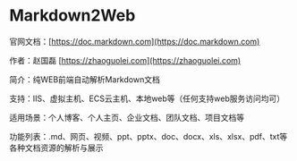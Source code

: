 # Markdown2Web


官网文档：[https://doc.markdown.com](https://doc.markdown.com)

作者：赵国磊 [https://zhaoguolei.com](https://zhaoguolei.com)

简介：纯WEB前端自动解析Markdown文档

支持：IIS、虚拟主机、ECS云主机、本地web等（任何支持web服务访问均可）

适用场景：个人博客、个人主页、企业文档、团队文档、项目文档等

功能列表：.md、网页、视频、ppt、pptx、doc、docx、xls、xlsx、pdf、txt等各种文档资源的解析与展示
